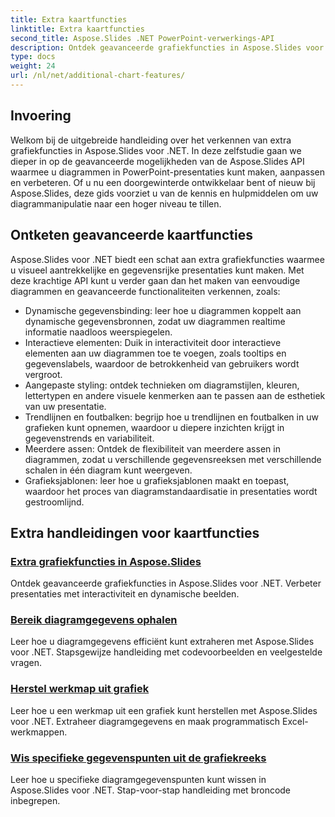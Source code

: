 ```yaml
---
title: Extra kaartfuncties
linktitle: Extra kaartfuncties
second_title: Aspose.Slides .NET PowerPoint-verwerkings-API
description: Ontdek geavanceerde grafiekfuncties in Aspose.Slides voor .NET! Leer dynamische, interactieve grafieken maken met aangepaste stijlen, trendlijnen en meer. Verbeter uw presentaties met krachtige datavisualisatie.
type: docs
weight: 24
url: /nl/net/additional-chart-features/
---
```


## Invoering

Welkom bij de uitgebreide handleiding over het verkennen van extra grafiekfuncties in Aspose.Slides voor .NET. In deze zelfstudie gaan we dieper in op de geavanceerde mogelijkheden van de Aspose.Slides API waarmee u diagrammen in PowerPoint-presentaties kunt maken, aanpassen en verbeteren. Of u nu een doorgewinterde ontwikkelaar bent of nieuw bij Aspose.Slides, deze gids voorziet u van de kennis en hulpmiddelen om uw diagrammanipulatie naar een hoger niveau te tillen.

## Ontketen geavanceerde kaartfuncties

Aspose.Slides voor .NET biedt een schat aan extra grafiekfuncties waarmee u visueel aantrekkelijke en gegevensrijke presentaties kunt maken. Met deze krachtige API kunt u verder gaan dan het maken van eenvoudige diagrammen en geavanceerde functionaliteiten verkennen, zoals:

- Dynamische gegevensbinding: leer hoe u diagrammen koppelt aan dynamische gegevensbronnen, zodat uw diagrammen realtime informatie naadloos weerspiegelen.
- Interactieve elementen: Duik in interactiviteit door interactieve elementen aan uw diagrammen toe te voegen, zoals tooltips en gegevenslabels, waardoor de betrokkenheid van gebruikers wordt vergroot.
- Aangepaste styling: ontdek technieken om diagramstijlen, kleuren, lettertypen en andere visuele kenmerken aan te passen aan de esthetiek van uw presentatie.
- Trendlijnen en foutbalken: begrijp hoe u trendlijnen en foutbalken in uw grafieken kunt opnemen, waardoor u diepere inzichten krijgt in gegevenstrends en variabiliteit.
- Meerdere assen: Ontdek de flexibiliteit van meerdere assen in diagrammen, zodat u verschillende gegevensreeksen met verschillende schalen in één diagram kunt weergeven.
- Grafieksjablonen: leer hoe u grafieksjablonen maakt en toepast, waardoor het proces van diagramstandaardisatie in presentaties wordt gestroomlijnd.

## Extra handleidingen voor kaartfuncties
### [Extra grafiekfuncties in Aspose.Slides](./additional-chart-features/)
Ontdek geavanceerde grafiekfuncties in Aspose.Slides voor .NET. Verbeter presentaties met interactiviteit en dynamische beelden.
### [Bereik diagramgegevens ophalen](./chart-get-range/)
Leer hoe u diagramgegevens efficiënt kunt extraheren met Aspose.Slides voor .NET. Stapsgewijze handleiding met codevoorbeelden en veelgestelde vragen.
### [Herstel werkmap uit grafiek](./chart-recover-workbook/)
Leer hoe u een werkmap uit een grafiek kunt herstellen met Aspose.Slides voor .NET. Extraheer diagramgegevens en maak programmatisch Excel-werkmappen.
### [Wis specifieke gegevenspunten uit de grafiekreeks](./clear-specific-chart-series-data-points-data/)
Leer hoe u specifieke diagramgegevenspunten kunt wissen in Aspose.Slides voor .NET. Stap-voor-stap handleiding met broncode inbegrepen.